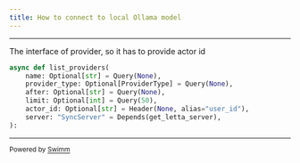 ```yaml
---
title: How to connect to local Ollama model
---
```

<SwmSnippet path="/letta/server/rest_api/routers/v1/providers.py" line="19">

---

The interface of provider, so it has to provide actor id

```python
async def list_providers(
    name: Optional[str] = Query(None),
    provider_type: Optional[ProviderType] = Query(None),
    after: Optional[str] = Query(None),
    limit: Optional[int] = Query(50),
    actor_id: Optional[str] = Header(None, alias="user_id"),
    server: "SyncServer" = Depends(get_letta_server),
):
```

---

</SwmSnippet>

<SwmMeta version="3.0.0" repo-id="Z2l0aHViJTNBJTNBbGV0dGElM0ElM0F5dWFuemhpYW4=" repo-name="letta"><sup>Powered by [Swimm](https://app.swimm.io/)</sup></SwmMeta>
